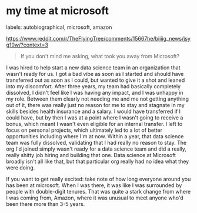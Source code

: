 # my time at microsoft

labels: autobiographical, microsoft, amazon

https://www.reddit.com/r/TheFlyingTree/comments/15667he/biiiig_news/jsyg10w/?context=3

> If you don't mind me asking, what took you away from Microsoft?

I was hired to help start a new data science team in an organization that wasn't ready for us. I got a bad vibe as soon as I started and should have transferred out as soon as I could, but wanted to give it a shot and leaned into my discomfort. After three years, my team had basically completely dissolved, I didn't feel like I was having any impact, and I was unhappy in my role. Between them clearly not needing me and me not getting anything out of it, there was really just no reason for me to stay and stagnate in my skills besides health insurance and a salary. I would have transferred if I could have, but by then I was at a point where I wasn't going to receive a bonus, which meant I wasn't even eligible for an internal transfer. I left to focus on personal projects, which ultimately led to a lot of better opportunities including where I'm at now. Within a year, that data science team was fully dissolved, validating that I had really no reason to stay. The org I'd joined simply wasn't ready for a data science team and did a really, really shitty job hiring and building that one. Data science at Microsoft broadly isn't all like that, but that particular org really had no idea what they were doing.

If you want to get really excited: take note of how long everyone around you has been at microsoft. When I was there, it was like I was surrounded by people with double-digit tenures. That was quite a stark change from where I was coming from, Amazon, where it was unusual to meet anyone who'd been there more than 3-5 years.
